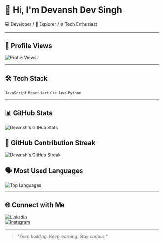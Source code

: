 # 👋 Hi, I'm Devansh Dev Singh

💻 Developer / 🚀 Explorer / ⚙️ Tech Enthusiast

---

## 👀 Profile Views  
![Profile Views](https://komarev.com/ghpvc/?username=xenondevv&color=brightgreen)

---

## 🛠️ Tech Stack  
`JavaScript` `React` `Dart` `C++` `Java` `Python`

---

## 📊 GitHub Stats  
![Devansh's GitHub Stats](https://github-readme-stats.vercel.app/api?username=xenondevv&show_icons=true&theme=github_dark&hide=issues)

## 📅 GitHub Contribution Streak  
![Devansh's GitHub Streak](https://github-readme-streak-stats.herokuapp.com/?user=xenondevv&theme=github-dark)

## 🗣️ Most Used Languages  
![Top Languages](https://github-readme-stats.vercel.app/api/top-langs/?username=xenondevv&layout=compact&theme=github_dark)

---

## 🌐 Connect with Me  
[![LinkedIn](https://img.shields.io/badge/LinkedIn-blue?logo=linkedin&style=for-the-badge)](https://www.linkedin.com/in/devansh-dev-singh-199233263/)  
[![Instagram](https://img.shields.io/badge/Instagram-E4405F?logo=instagram&logoColor=white&style=for-the-badge)](https://www.instagram.com/devanshh.dev/)

---

> *"Keep building. Keep learning. Stay curious."*
